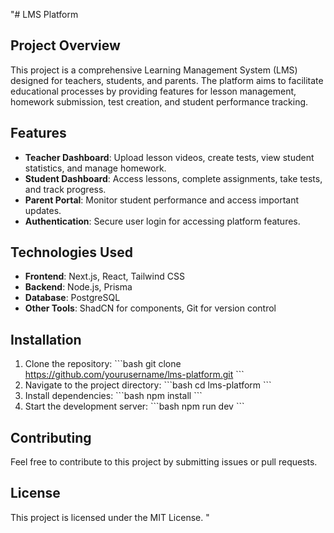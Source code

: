 "# LMS Platform

## Project Overview

This project is a comprehensive Learning Management System (LMS) designed for teachers, students, and parents. The platform aims to facilitate educational processes by providing features for lesson management, homework submission, test creation, and student performance tracking.

## Features

- **Teacher Dashboard**: Upload lesson videos, create tests, view student statistics, and manage homework.
- **Student Dashboard**: Access lessons, complete assignments, take tests, and track progress.
- **Parent Portal**: Monitor student performance and access important updates.
- **Authentication**: Secure user login for accessing platform features.

## Technologies Used

- **Frontend**: Next.js, React, Tailwind CSS
- **Backend**: Node.js, Prisma
- **Database**: PostgreSQL
- **Other Tools**: ShadCN for components, Git for version control

## Installation

1. Clone the repository:
   \`\`\`bash
   git clone https://github.com/yourusername/lms-platform.git
   \`\`\`
2. Navigate to the project directory:
   \`\`\`bash
   cd lms-platform
   \`\`\`
3. Install dependencies:
   \`\`\`bash
   npm install
   \`\`\`
4. Start the development server:
   \`\`\`bash
   npm run dev
   \`\`\`

## Contributing

Feel free to contribute to this project by submitting issues or pull requests.

## License

This project is licensed under the MIT License.
"
